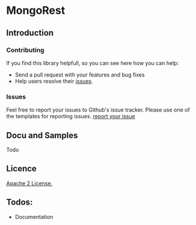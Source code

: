 # MongoRest 

## Introduction

### Contributing
If you find this library helpfull, so you can see here how you can help:
- Send a pull request with your features and bug fixes
- Help users resolve their [issues](https://github.com/QuadStingray/mongorest/issues).

### Issues
Feel free to report your issues to Github's issue tracker. Please use one of the templates for reporting issues. [report your issue](https://github.com/QuadStingray/mongorest/issues/new/choose)

## Docu and Samples
Todo

## Licence
[Apache 2 License.](https://github.com/QuadStingray/mongorest/blob/master/LICENSE)

## Todos:
* Documentation
